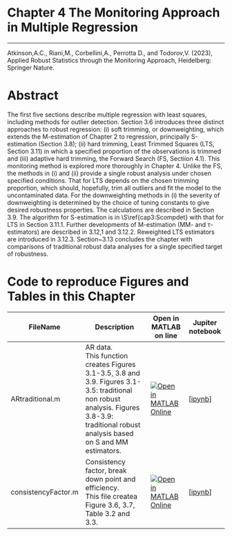 # Chapter 4 The Monitoring Approach in Multiple Regression


---
Atkinson,A.C., Riani,M., Corbellini,A., Perrotta D., and Todorov,V. (2023), Applied Robust Statistics through the Monitoring Approach, Heidelberg: Springer Nature.

# Abstract
 
The first five sections describe multiple regression with least squares, including methods for outlier detection. Section 3.6 introduces three distinct approaches to robust regression: (i) soft trimming, or downweighting, which extends the M-estimation of Chapter 2 to regression, principally S-estimation (Section 3.8); (ii) hard trimming, Least Trimmed Squares (LTS, Section 3.11) in which a specified proportion of the observations is trimmed and (iii) adaptive hard trimming, the Forward Search (FS, Sectiion 4.1). This monitoring method is explored more thoroughly in Chapter 4. Unlike the FS, the methods in (i) and (ii) provide a single robust analysis under chosen specified conditions. That for  LTS depends on the chosen trimming proportion, which should, hopefully,  trim all outliers and fit the model to the uncontaminated data. For the downweighting methods in (i) the severity of downweighting is determined by the choice of tuning constants to give desired robustness properties. The calculations are described in Section 3.9. The algorithm for S-estimation is in \S\ref{cap3:Scompdet} with that for LTS in Section 3.11.1. Further developments of M-estimation (MM- and $\tau$-estimators) are described in 3.12,1 and 3.12.2. Reweighted LTS estimators are introduced in 3.12.3. Section~3.13 concludes the chapter with comparisons of traditional robust data analyses for a single specified target of robustness.

# Code to reproduce Figures and Tables in this Chapter





| FileName | Description | Open in MATLAB on line | Jupiter notebook | 
 |---|---|---|---| 
 |ARtraditional.m|AR data.<br/> This function creates Figures 3.1-3.5, 3.8 and 3.9. Figures 3.1-3.5: traditional non robust analysis. Figures 3.8-3.9: traditional robust analysis based on S and MM estimators.|[![Open in MATLAB Online](https://www.mathworks.com/images/responsive/global/open-in-matlab-online.svg)](https://matlab.mathworks.com/open/github/v1?repo=UniprJRC/FigMonitoringBook&file=/cap3/ARtraditional.m)| [[ipynb](ARtraditional.ipynb)]
|consistencyFactor.m|Consistency factor, break down point and efficiency.<br/> This file createa Figure 3.6, 3.7, Table 3.2 and 3.3.|[![Open in MATLAB Online](https://www.mathworks.com/images/responsive/global/open-in-matlab-online.svg)](https://matlab.mathworks.com/open/github/v1?repo=UniprJRC/FigMonitoringBook&file=/cap3/consistencyFactor.m)| [[ipynb](consistencyFactor.ipynb)]
